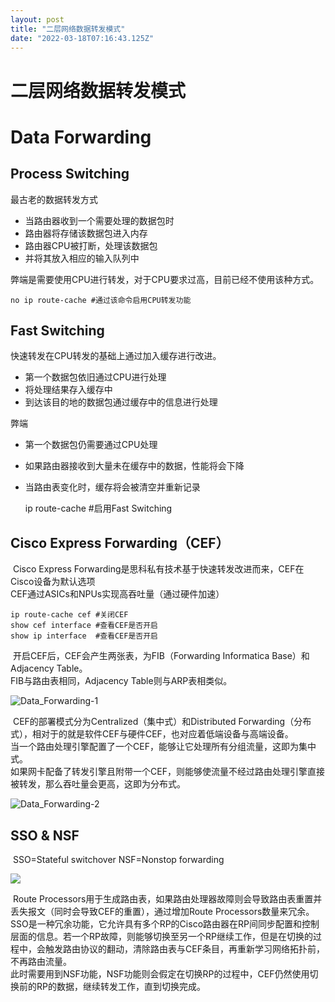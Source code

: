 ```yaml
---
layout: post
title: "二层网络数据转发模式"
date: "2022-03-18T07:16:43.125Z"
---
```

二层网络数据转发模式
==========

Data Forwarding
===============

Process Switching
-----------------

最古老的数据转发方式

*   当路由器收到一个需要处理的数据包时
*   路由器将存储该数据包进入内存
*   路由器CPU被打断，处理该数据包
*   并将其放入相应的输入队列中

弊端是需要使用CPU进行转发，对于CPU要求过高，目前已经不使用该种方式。

    no ip route-cache #通过该命令启用CPU转发功能
    

Fast Switching
--------------

快速转发在CPU转发的基础上通过加入缓存进行改进。

*   第一个数据包依旧通过CPU进行处理
*   将处理结果存入缓存中
*   到达该目的地的数据包通过缓存中的信息进行处理

弊端

*   第一个数据包仍需要通过CPU处理
*   如果路由器接收到大量未在缓存中的数据，性能将会下降
*   当路由表变化时，缓存将会被清空并重新记录

    ip route-cache #启用Fast Switching
    

Cisco Express Forwarding（CEF）
-----------------------------

​ Cisco Express Forwarding是思科私有技术基于快速转发改进而来，CEF在Cisco设备为默认选项  
​ CEF通过ASICs和NPUs实现高吞吐量（通过硬件加速）

    ip route-cache cef #关闭CEF
    show cef interface #查看CEF是否开启
    show ip interface  #查看CEF是否开启
    

​ 开启CEF后，CEF会产生两张表，为FIB（Forwarding Informatica Base）和 Adjacency Table。  
​ FIB与路由表相同，Adjacency Table则与ARP表相类似。

![Data_Forwarding-1](https://img2022.cnblogs.com/blog/2120377/202203/2120377-20220318142112339-1224281605.jpg)

​ CEF的部署模式分为Centralized（集中式）和Distributed Forwarding（分布式），相对于的就是软件CEF与硬件CEF，也对应着低端设备与高端设备。  
​ 当一个路由处理引擎配置了一个CEF，能够让它处理所有分组流量，这即为集中式。  
​ 如果网卡配备了转发引擎且附带一个CEF，则能够使流量不经过路由处理引擎直接被转发，那么吞吐量会更高，这即为分布式。

![Data_Forwarding-2](https://img2022.cnblogs.com/blog/2120377/202203/2120377-20220318142203449-2051431136.jpg)

SSO & NSF
---------

​ SSO=Stateful switchover NSF=Nonstop forwarding

![](https://img2022.cnblogs.com/blog/2120377/202203/2120377-20220318142241822-1948807297.jpg)

​ Route Processors用于生成路由表，如果路由处理器故障则会导致路由表重置并丢失报文（同时会导致CEF的重置），通过增加Route Processors数量来冗余。  
​ SSO是一种冗余功能，它允许具有多个RP的Cisco路由器在RP间同步配置和控制层面的信息。若一个RP故障，则能够切换至另一个RP继续工作，但是在切换的过程中，会触发路由协议的翻动，清除路由表与CEF条目，再重新学习网络拓扑前，不再路由流量。  
​ 此时需要用到NSF功能，NSF功能则会假定在切换RP的过程中，CEF仍然使用切换前的RP的数据，继续转发工作，直到切换完成。